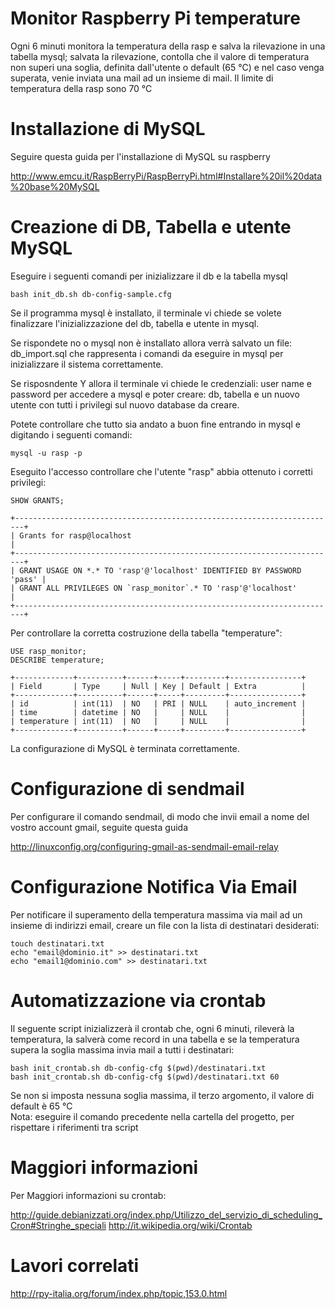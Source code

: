 Monitor Raspberry Pi temperature
================================

Ogni 6 minuti monitora la temperatura della rasp e salva la rilevazione in una tabella mysql;
salvata la rilevazione, contolla che il valore di temperatura non superi una soglia, definita dall'utente o default (65 °C) e nel caso venga superata, venie inviata una mail ad un insieme di mail.
Il limite di temperatura della rasp sono 70 °C 

Installazione di MySQL
=======================

Seguire questa guida per l'installazione di MySQL su raspberry

http://www.emcu.it/RaspBerryPi/RaspBerryPi.html#Installare%20il%20data%20base%20MySQL
  
Creazione di DB, Tabella e utente MySQL
=======================================

Eseguire i seguenti comandi per inizializzare il db e la tabella mysql

	bash init_db.sh db-config-sample.cfg

Se il programma mysql è installato, il terminale vi chiede se volete finalizzare l'inizializzazione del db, tabella e utente in mysql.

Se rispondete no o mysql non è installato allora verrà salvato un file: db_import.sql che rappresenta i comandi da eseguire in mysql per inizializzare il sistema correttamente.

Se risposndente Y allora il terminale vi chiede le credenziali: user name e password per accedere a mysql e poter creare: db, tabella e un nuovo utente con tutti i privilegi sul nuovo database da creare.

Potete controllare che tutto sia andato a buon fine entrando in mysql e digitando i seguenti comandi:

	mysql -u rasp -p

Eseguito l'accesso controllare che l'utente "rasp" abbia ottenuto i corretti privilegi:

	SHOW GRANTS;
	
    +------------------------------------------------------------------------+
    | Grants for rasp@localhost                                              |
    +------------------------------------------------------------------------+
    | GRANT USAGE ON *.* TO 'rasp'@'localhost' IDENTIFIED BY PASSWORD 'pass' |
    | GRANT ALL PRIVILEGES ON `rasp_monitor`.* TO 'rasp'@'localhost'         |
    +------------------------------------------------------------------------+

Per controllare la corretta costruzione della tabella "temperature":

	USE rasp_monitor;
	DESCRIBE temperature;
	
    +-------------+----------+------+-----+---------+----------------+
    | Field       | Type     | Null | Key | Default | Extra          |
    +-------------+----------+------+-----+---------+----------------+
    | id          | int(11)  | NO   | PRI | NULL    | auto_increment |
    | time        | datetime | NO   |     | NULL    |                |
    | temperature | int(11)  | NO   |     | NULL    |                |
    +-------------+----------+------+-----+---------+----------------+

La configurazione di MySQL è terminata correttamente.

Configurazione di sendmail
==========================

Per configurare il comando sendmail, di modo che invii email a nome del vostro account gmail, seguite questa guida

http://linuxconfig.org/configuring-gmail-as-sendmail-email-relay


Configurazione Notifica Via Email
=================================

Per notificare  il superamento della temperatura massima via mail ad un insieme di indirizzi email, creare un file con la lista di destinatari desiderati:

	touch destinatari.txt
	echo "email@dominio.it" >> destinatari.txt
	echo "email1@dominio.com" >> destinatari.txt

Automatizzazione via crontab
=============================

Il seguente script inizializzerà il crontab che, ogni 6 minuti, rileverà la temperatura, la salverà come record in una tabella e se la temperatura supera la soglia massima invia mail a tutti i destinatari:

	bash init_crontab.sh db-config-cfg $(pwd)/destinatari.txt
	bash init_crontab.sh db-config-cfg $(pwd)/destinatari.txt 60

Se non si imposta nessuna soglia massima, il terzo argomento, il valore di default è 65 °C    
Nota: eseguire il comando precedente nella cartella del progetto, per rispettare i riferimenti tra script

Maggiori informazioni
=====================
Per Maggiori informazioni su crontab:

http://guide.debianizzati.org/index.php/Utilizzo_del_servizio_di_scheduling_Cron#Stringhe_speciali
http://it.wikipedia.org/wiki/Crontab

Lavori correlati
================

http://rpy-italia.org/forum/index.php/topic,153.0.html
